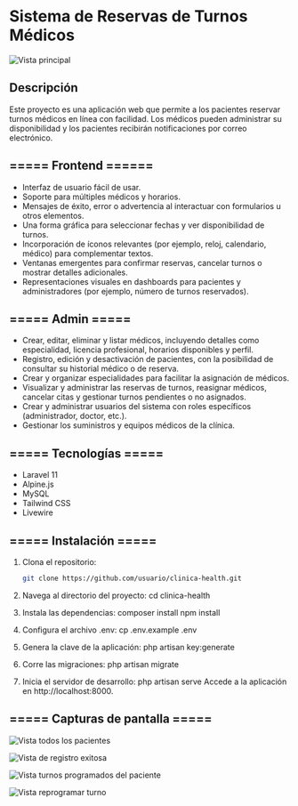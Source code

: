 # Sistema de Reservas de Turnos Médicos

![Vista principal](https://i.ibb.co/YcHZrfD/imagen-2025-01-16-183125318.png)


## Descripción
Este proyecto es una aplicación web que permite a los pacientes reservar turnos médicos en línea con facilidad. Los médicos pueden administrar su disponibilidad y los pacientes recibirán notificaciones por correo electrónico.

## ===== Frontend ======
- Interfaz de usuario fácil de usar.
- Soporte para múltiples médicos y horarios.
- Mensajes de éxito, error o advertencia al interactuar con formularios u otros elementos.
- Una forma gráfica para seleccionar fechas y ver disponibilidad de turnos.
- Incorporación de íconos relevantes (por ejemplo, reloj, calendario, médico) para complementar textos.
- Ventanas emergentes para confirmar reservas, cancelar turnos o mostrar detalles adicionales.
- Representaciones visuales en dashboards para pacientes y administradores (por ejemplo, número de turnos reservados).

## ===== Admin =====
- Crear, editar, eliminar y listar médicos, incluyendo detalles como especialidad, licencia profesional, horarios disponibles y perfil.
- Registro, edición y desactivación de pacientes, con la posibilidad de consultar su historial médico o de reserva.
- Crear y organizar especialidades para facilitar la asignación de médicos.
- Visualizar y administrar las reservas de turnos, reasignar médicos, cancelar citas y gestionar turnos pendientes o no asignados.
- Crear y administrar usuarios del sistema con roles específicos (administrador, doctor, etc.).
- Gestionar los suministros y equipos médicos de la clínica. 

## ===== Tecnologías =====
- Laravel 11
- Alpine.js
- MySQL
- Tailwind CSS
- Livewire

## ===== Instalación =====
1. Clona el repositorio:
   ```bash
   git clone https://github.com/usuario/clinica-health.git

2. Navega al directorio del proyecto:
   cd clinica-health

3. Instala las dependencias:
   composer install
   npm install

4. Configura el archivo .env:
   cp .env.example .env

5. Genera la clave de la aplicación:
    php artisan key:generate

6. Corre las migraciones:
    php artisan migrate

7. Inicia el servidor de desarrollo:
   php artisan serve
    Accede a la aplicación en http://localhost:8000.


## ===== Capturas de pantalla =====
![Vista todos los pacientes](https://i.ibb.co/jVPbtVD/qqqqq.png)

![Vista de registro exitosa](https://i.ibb.co/3FMxGvC/qqqqq1.png)

![Vista turnos programados del paciente](https://i.ibb.co/KrfzFY8/qqqqq2.png)

![Vista reprogramar turno](https://i.ibb.co/jVPbtVD/qqqqq3.png)

